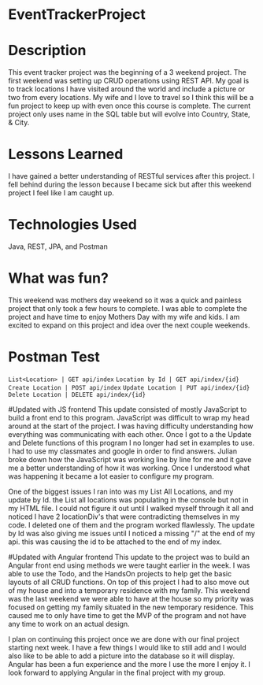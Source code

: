 # EventTrackerProject

# Description
This event tracker project was the beginning of a 3 weekend project. The first weekend was setting up CRUD operations using REST API. My goal is to track locations I have visited around the world and include a picture or two from every locations. My wife and I love to travel so I think this will be a fun project to keep up with even once this course is complete. The current project only uses name in the SQL table but will evolve into Country, State, & City.  

# Lessons Learned
I have gained a better understanding of RESTful services after this project. I fell behind during the lesson because I became sick but after this weekend project I feel like I am caught up.

# Technologies Used
Java, REST, JPA, and Postman

# What was fun?
This weekend was mothers day weekend so it was a quick and painless project that only took a few hours to complete. I was able to complete the project and have time to enjoy Mothers Day with my wife and kids. I am excited to expand on this project and idea over the next couple weekends.

# Postman Test
`List<Location> | GET api/index`
`Location by Id | GET api/index/{id}`
`Create Location | POST api/index`
`Update Location | PUT api/index/{id}`
`Delete Location | DELETE api/index/{id}`

#Updated with JS frontend
This update consisted of mostly JavaScript to build a front end to this program. JavaScript was difficult to wrap my head around at the start of the project. I was having difficulty understanding how everything was communicating with each other. Once I got to a the Update and Delete functions of this program I no longer had set in examples to use. I had to use my classmates and google in order to find answers. Julian broke down how the JavaScript was working line by line for me and it gave me a better understanding of how it was working. Once I understood what was happening it became a lot easier to configure my program.

One of the biggest issues I ran into was my List All Locations, and my update by Id. the List all locations was populating in the console but not in my HTML file. I could not figure it out until I walked myself through it all and noticed I have 2 locationDiv's that were contradicting themselves in my code. I deleted one of them and the program worked flawlessly. The update by Id was also giving me issues until I noticed a missing "/" at the end of my api. this was causing the id to be attached to the end of my index.

#Updated with Angular frontend
This update to the project was to build an Angular front end using methods we were taught earlier in the week. I was able to use the Todo, and the HandsOn projects to help get the basic layouts of all CRUD functions. On top of this project I had to also move out of my house and into a temporary residence with my family. This weekend was the last weekend we were able to have at the house so my priority was focused on getting my family situated in the new temporary residence. This caused me to only have time to get the MVP of the program and not have any time to work on an actual design.

I plan on continuing this project once we are done with our final project starting next week. I have a few things I would like to still add and I would also like to be able to add a picture into the database so it will display. Angular has been a fun experience and the more I use the more I enjoy it. I look forward to applying Angular in the final project with my group. 
